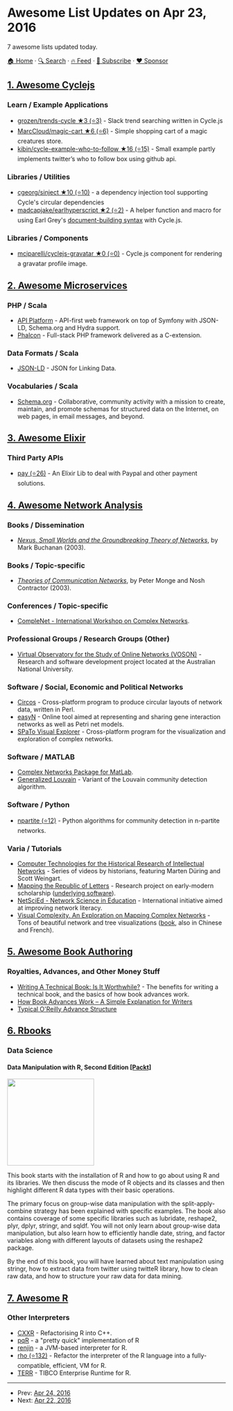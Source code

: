 # Awesome List Updates on Apr 23, 2016

7 awesome lists updated today.

[🏠 Home](/README.md) · [🔍 Search](https://www.trackawesomelist.com/search/) · [🔥 Feed](https://www.trackawesomelist.com/rss.xml) · [📮 Subscribe](https://trackawesomelist.us17.list-manage.com/subscribe?u=d2f0117aa829c83a63ec63c2f&id=36a103854c) · [❤️  Sponsor](https://github.com/sponsors/theowenyoung)



## [1. Awesome Cyclejs](/content/cyclejs-community/awesome-cyclejs/README.md)

### Learn / Example Applications

*   [grozen/trends-cycle ★3 (⭐3)](https://github.com/grozen/trends-cycle) - Slack trend searching written in Cycle.js
*   [MarcCloud/magic-cart ★6 (⭐6)](https://github.com/MarcCloud/magic-cart) - Simple shopping cart of a magic creatures store.
*   [kibin/cycle-example-who-to-follow ★16 (⭐15)](https://github.com/kibin/cycle-example-who-to-follow) - Small example partly implements twitter’s who to follow box using github api.

### Libraries / Utilities

*   [cgeorg/sinject ★10 (⭐10)](https://github.com/cgeorg/sinject) - a dependency injection tool supporting Cycle's circular dependencies
*   [madcapjake/earlhyperscript ★2 (⭐2)](https://github.com/MadcapJake/earl-hyperscript) - A helper function and macro for using Earl Grey's [document-building syntax](https://breuleux.github.io/earl-grey/doc.html#documentbuildingsyntax) with Cycle.js.

### Libraries / Components

*   [mciparelli/cyclejs-gravatar ★0 (⭐0)](https://github.com/mciparelli/cyclejs-gravatar) - Cycle.js component for rendering a gravatar profile image.

## [2. Awesome Microservices](/content/mfornos/awesome-microservices/README.md)

### PHP / Scala

*   [API Platform](https://api-platform.com/) - API-first web framework on top of Symfony with JSON-LD, Schema.org and Hydra support.
*   [Phalcon](https://phalconphp.com/) - Full-stack PHP framework delivered as a C-extension.

### Data Formats / Scala

*   [JSON-LD](http://json-ld.org/) - JSON for Linking Data.

### Vocabularies / Scala

*   [Schema.org](http://schema.org/) - Collaborative, community activity with a mission to create, maintain, and promote schemas for structured data on the Internet, on web pages, in email messages, and beyond.

## [3. Awesome Elixir](/content/h4cc/awesome-elixir/README.md)

### Third Party APIs

*   [pay (⭐26)](https://github.com/era/pay) - An Elixir Lib to deal with Paypal and other payment solutions.

## [4. Awesome Network Analysis](/content/briatte/awesome-network-analysis/README.md)

### Books / Dissemination

*   *[Nexus. Small Worlds and the Groundbreaking Theory of Networks](http://books.wwnorton.com/books/Nexus/)*, by Mark Buchanan (2003).

### Books / Topic-specific

*   *[Theories of Communication Networks](https://global.oup.com/academic/product/theories-of-communication-networks-9780195160376)*, by Peter Monge and Nosh Contractor (2003).

### Conferences / Topic-specific

*   [CompleNet - International Workshop on Complex Networks](http://complenet.org/).

### Professional Groups / Research Groups (Other)

*   [Virtual Observatory for the Study of Online Networks (VOSON)](http://vosonlab.net/) - Research and software development project located at the Australian National University.

### Software / Social, Economic and Political Networks

*   [Circos](http://circos.ca/) - Cross-platform program to produce circular layouts of network data, written in Perl.
*   [easyN](http://www.esyn.org/) - Online tool aimed at representing and sharing gene interaction networks as well as Petri net models.
*   [SPaTo Visual Explorer](http://www.spato.net/) - Cross-platform program for the visualization and exploration of complex networks.

### Software / MATLAB

*   [Complex Networks Package for MatLab](http://www.levmuchnik.net/Content/Networks/ComplexNetworksPackage.html).
*   [Generalized Louvain](http://netwiki.amath.unc.edu/GenLouvain/GenLouvain) - Variant of the Louvain community detection algorithm.

### Software / Python

*   [npartite (⭐12)](https://github.com/ike002jp/npartite) - Python algorithms for community detection in n-partite networks.

### Varia / Tutorials

*   [Computer Technologies for the Historical Research of Intellectual Networks](https://www.youtube.com/playlist?list=PLz79Il7EOvUJxdQ9r2IefFtr--BNkfOa7) - Series of videos by historians, featuring Marten Düring and Scott Weingart.
*   [Mapping the Republic of Letters](http://republicofletters.stanford.edu/) - Research project on early-modern scholarship ([underlying software](http://www.densitydesign.org/research/knot/)).
*   [NetSciEd - Network Science in Education](https://sites.google.com/a/binghamton.edu/netscied/home) - International initiative aimed at improving network literacy.
*   [Visual Complexity. An Exploration on Mapping Complex Networks](http://www.visualcomplexity.com/vc/) - Tons of beautiful network and tree visualizations ([book](http://www.visualcomplexity.com/vc/book/), also in Chinese and French).

## [5. Awesome Book Authoring](/content/TalAter/awesome-book-authoring/README.md)

### Royalties, Advances, and Other Money Stuff

*   [Writing A Technical Book: Is It Worthwhile?](http://www.fasterj.com/articles/bookwriting.shtml) - The benefits for writing a technical book, and the basics of how book advances work.
*   [How Book Advances Work – A Simple Explanation for Writers](http://www.writersdigest.com/online-editor/how-book-advances-work-a-simple-explanation-for-writers)
*   [Typical O'Reilly Advance Structure](http://web.archive.org/web/20130704110948/http://oreilly.com/oreilly/author/ch03.html#advance)

## [6. Rbooks](/content/RomanTsegelskyi/rbooks/README.md)

### Data Science

#### Data Manipulation with R, Second Edition [\[Packt\]](https://www.packtpub.com/big-data-and-business-intelligence/data-manipulation-r-second-edition)

<img src="http://ecx.images-amazon.com/images/I/51Jwp-z343L._SX403_BO1,204,203,200_.jpg" width="200px" />

This book starts with the installation of R and how to go about using R and its libraries. We then discuss the mode of R objects and its classes and then highlight different R data types with their basic operations.

The primary focus on group-wise data manipulation with the split-apply-combine strategy has been explained with specific examples. The book also contains coverage of some specific libraries such as lubridate, reshape2, plyr, dplyr, stringr, and sqldf. You will not only learn about group-wise data manipulation, but also learn how to efficiently handle date, string, and factor variables along with different layouts of datasets using the reshape2 package.

By the end of this book, you will have learned about text manipulation using stringr, how to extract data from twitter using twitteR library, how to clean raw data, and how to structure your raw data for data mining.

## [7. Awesome R](/content/qinwf/awesome-R/README.md)

### Other Interpreters

*   [CXXR](https://www.cs.kent.ac.uk/projects/cxxr/) - Refactorising R into C++.
*   [pqR](http://www.pqr-project.org/) - a "pretty quick" implementation of R
*   [renjin](http://www.renjin.org/) - a JVM-based interpreter for R.
*   [rho (⭐132)](https://github.com/rho-devel/rho) - Refactor the interpreter of the R language into a fully-compatible, efficient, VM for R.
*   [TERR](http://spotfire.tibco.com/discover-spotfire/what-does-spotfire-do/predictive-analytics/tibco-enterprise-runtime-for-r-terr) - TIBCO Enterprise Runtime for R.

---

- Prev: [Apr 24, 2016](/content/2016/04/24/README.md)
- Next: [Apr 22, 2016](/content/2016/04/22/README.md)